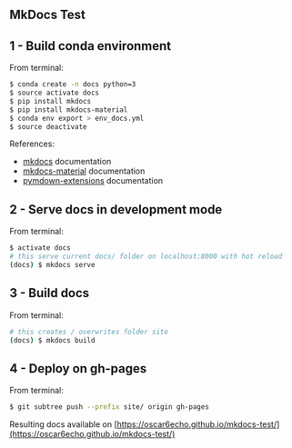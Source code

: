 ## MkDocs Test

## 1 - Build conda environment

From terminal:

```bash
$ conda create -n docs python=3
$ source activate docs
$ pip install mkdocs
$ pip install mkdocs-material
$ conda env export > env_docs.yml
$ source deactivate
```

References:
+ [mkdocs](http://www.mkdocs.org/) documentation
+ [mkdocs-material](https://squidfunk.github.io/mkdocs-material/) documentation
+ [pymdown-extensions](https://facelessuser.github.io/pymdown-extensions/) documentation

## 2 - Serve docs in development mode

From terminal:

```bash
$ activate docs
# this serve current docs/ folder on localhost:8000 with hot reload
(docs) $ mkdocs serve
```

## 3 - Build docs

From terminal:

```bash
# this creates / overwrites folder site
(docs) $ mkdocs build
```

## 4 - Deploy on gh-pages

From terminal:

```bash
$ git subtree push --prefix site/ origin gh-pages
```

Resulting docs available on [https://oscar6echo.github.io/mkdocs-test/](https://oscar6echo.github.io/mkdocs-test/)
